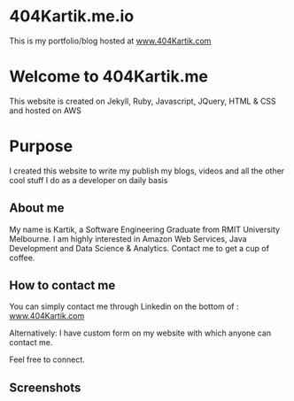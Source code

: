# 404Kartik.me.io
This is my portfolio/blog hosted at www.404Kartik.com
# Welcome to 404Kartik.me

This website is created on Jekyll, Ruby, Javascript, JQuery, HTML & CSS and hosted on AWS


# Purpose
I created this website to write my publish my blogs, videos and all the other cool stuff I do as a developer on daily basis

## About me
My name is Kartik, a Software Engineering Graduate from RMIT University Melbourne.
I am highly interested in Amazon Web Services, Java Development and Data Science & Analytics.
Contact me to get a cup of coffee.



## How to contact me

You can simply contact me through Linkedin on the bottom of : www.404Kartik.com

Alternatively:
I have custom form on my website with which anyone can contact me.

Feel free to connect.

## Screenshots

